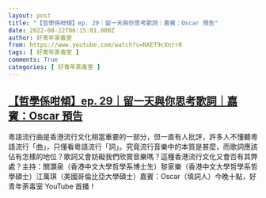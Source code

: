 ```yaml
---
layout: post
title: "【哲學係咁傾】ep. 29｜留一天與你思考歌詞｜嘉賓：Oscar 預告"
date: 2022-08-22T06:15:01.000Z
author: 好青年荼毒室
from: https://www.youtube.com/watch?v=NXET9cXnrr0
tags: [ 好青年荼毒室 ]
comments: True
categories: [ 好青年荼毒室 ]
---
```

<!--1661148901000-->
[【哲學係咁傾】ep. 29｜留一天與你思考歌詞｜嘉賓：Oscar 預告](https://www.youtube.com/watch?v=NXET9cXnrr0)
------

<div>
粵語流行曲是香港流行文化相當重要的一部分，但一直有人批評，許多人不懂聽粵語流行「曲」，只懂看粵語流行「詞」。究竟流行音樂中的本質是甚麼，而歌詞應該佔有怎樣的地位？歌詞又會妨礙我們欣賞音樂嗎？這種香港流行文化又會否有其弊處？主持：關灝泉（香港中文大學哲學系博士生）黎家樂（香港中文大學哲學系哲學碩士）江萬琪（美國哥倫比亞大學碩士）嘉賓：Oscar（填詞人）今晚十點，好青年荼毒室 YouTube 首播！
</div>
